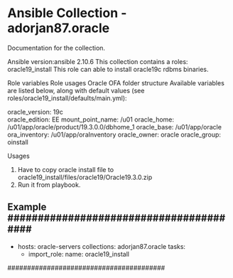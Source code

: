 # Ansible Collection - adorjan87.oracle

Documentation for the collection.

Ansible version:ansible 2.10.6
This collection contains a roles: oracle19_install
This role can able to install oracle19c rdbms binaries.


Role variables
Role usages Oracle OFA folder structure
Available variables are listed below, along with default values (see roles/oracle19_install/defaults/main.yml):

oracle_version: 19c  
oracle_edition: EE
mount_point_name: /u01
oracle_home: /u01/app/oracle/product/19.3.0.0/dbhome_1
oracle_base: /u01/app/oracle
ora_inventory: /u01/app/oraInventory
oracle_owner: oracle
oracle_group: oinstall



Usages

1. Have to copy oracle install file to oracle19_install/files/oracle19/Oracle19.3.0.zip
2. Run it from playbook.

Example
########################################
---
- hosts: oracle-servers
  collections: adorjan87.oracle
  tasks:
    - import_role:
        name: oracle19_install

########################################

